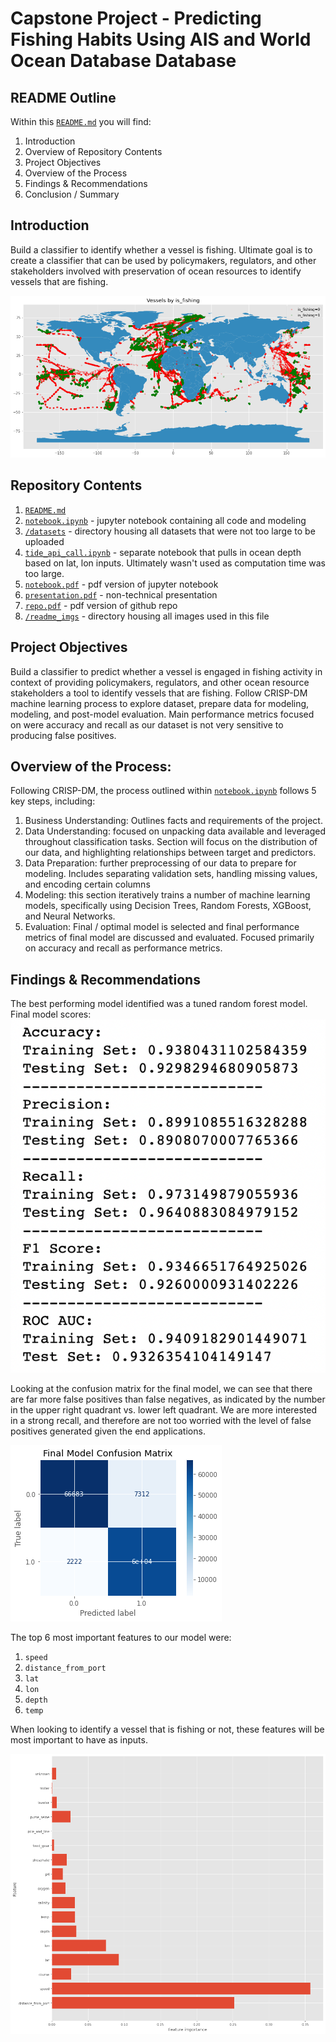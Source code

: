 # Capstone Project - Predicting Fishing Habits Using AIS and World Ocean Database Database
## README Outline
Within this [`README.md`](/README.md) you will find:
1. Introduction
2. Overview of Repository Contents
3. Project Objectives
4. Overview of the Process
5. Findings & Recommendations   
6. Conclusion / Summary

## Introduction
Build a classifier to identify whether a vessel is fishing.  Ultimate goal is to create a classifier that can be used by policymakers, regulators, and other stakeholders involved with preservation of ocean resources to identify vessels that are fishing.  

![`Vessels Plotted by Label`](/readme_imgs/map.png)

## Repository Contents
1. [`README.md`](/README.md)
2. [`notebook.ipynb`](/notebook.ipynb) - jupyter notebook containing all code and modeling
3. [`/datasets`](/datasets) - directory housing all datasets that were not too large to be uploaded
4. [`tide_api_call.ipynb`](/tide_api_call.ipynb) - separate notebook that pulls in ocean depth based on lat, lon inputs.  Ultimately wasn't used as computation time was too large.
5. [`notebook.pdf`](/notebook.pdf) - pdf version of jupyter notebook
6. [`presentation.pdf`](/presentation.pdf) - non-technical presentation
7. [`repo.pdf`](repo.pdf) - pdf version of github repo
8. [`/readme_imgs`](/readme_imgs) - directory housing all images used in this file

## Project Objectives
Build a classifier to predict whether a vessel is engaged in fishing activity in context of providing policymakers, regulators, and other ocean resource stakeholders a tool to identify vessels that are fishing.  Follow CRISP-DM machine learning process to explore dataset, prepare data for modeling, modeling, and post-model evaluation. Main performance metrics focused on were accuracy and recall as our dataset is not very sensitive to producing false positives.

## Overview of the Process:
Following CRISP-DM, the process outlined within [`notebook.ipynb`](/notebook.ipynb) follows 5 key steps, including:
1. Business Understanding: Outlines facts and requirements of the project.
2. Data Understanding: focused on unpacking data available and leveraged throughout classification tasks. Section will focus on the distribution of our data, and highlighting relationships between target and predictors.
3. Data Preparation: further preprocessing of our data to prepare for modeling.  Includes separating validation sets, handling missing values, and encoding certain columns
4. Modeling: this section iteratively trains a number of machine learning models, specifically using Decision Trees, Random Forests, XGBoost, and Neural Networks.
5. Evaluation: Final / optimal model is selected and final performance metrics of final model are discussed and evaluated.  Focused primarily on accuracy and recall as performance metrics.

## Findings & Recommendations
The best performing model identified was a tuned random forest model.  Final model scores:
![`Scores`](/readme_imgs/scores.png)

Looking at the confusion matrix for the final model, we can see that there are far more false positives than false negatives, as indicated by the number in the upper right quadrant vs. lower left quadrant. We are more interested in a strong recall, and therefore are not too worried with the level of false positives generated given the end applications.

![`matrix`](/readme_imgs/matrix.png)



The top 6 most important features to our model were:
1. `speed`
2. `distance_from_port`
3. `lat`
4. `lon`
5. `depth`
6. `temp`

When looking to identify a vessel that is fishing or not, these features will be most important to have as inputs.

![`features`](/readme_imgs/features.png)
